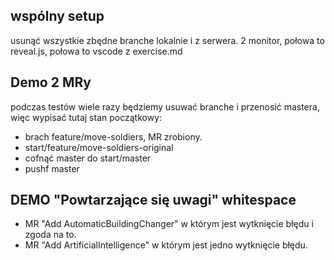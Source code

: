 ## wspólny setup

usunąć wszystkie zbędne branche lokalnie i z serwera.
2 monitor, połowa to reveal.js, połowa to vscode z exercise.md

## Demo 2 MRy

podczas testów wiele razy będziemy usuwać branche i przenosić mastera, więc wypisać tutaj stan początkowy:
- brach feature/move-soldiers, MR zrobiony.
- start/feature/move-soldiers-original
- cofnąć master do start/master
- pushf master 

## DEMO "Powtarzające się uwagi" whitespace

* MR "Add AutomaticBuildingChanger" w którym jest wytknięcie błędu i zgoda na to.
* MR "Add ArtificialIntelligence" w którym jest jedno wytknięcie błędu.